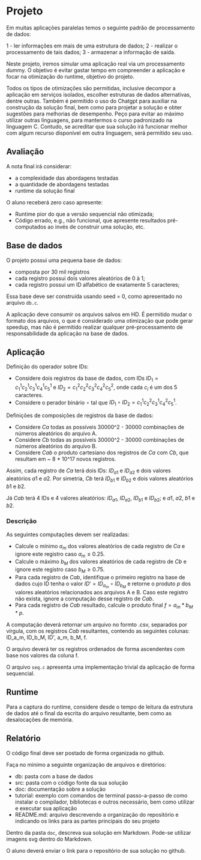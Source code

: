 # Projeto

Em muitas aplicações paralelas temos o seguinte padrão de processamento de dados:

1 - ler informações em mais de uma estrutura de dados;
2 - realizar o processamento de tais dados;
3 - armazenar a informação de saída.

Neste projeto, iremos simular uma aplicação real via um processamento dummy. O objetivo é evitar gastar tempo em compreender a aplicação e focar na otimização do runtime, objetivo do projeto.

Todos os tipos de otimizações são permitidas, inclusive decompor a aplicação em serviços isolados, escolher estruturas de dados alternativas, dentre outras.
Também é permitido o uso do Chatgpt para auxiliar na construção da solução final, bem como para projetar a solução e obter sugestões para melhorias de desempenho.
Peço para evitar ao máximo utilizar outras linguagens, para mantermos o curso padronizado na linguagem C. Contudo, se acreditar que sua solução irá funcionar melhor com algum recurso disponível em outra linguagem, será permitido seu uso.

## Avaliação

A nota final irá considerar:

- a complexidade das abordagens testadas
- a quantidade de abordagens testadas
- runtime da solução final

O aluno receberá zero caso apresente:
- Runtime pior do que a versão sequencial não otimizada;
- Código errado, e.g., não funcional, que apresente resultados pré-computados ao invés de construir uma solução, etc.

## Base de dados

O projeto possui uma pequena base de dados:

- composta por 30 mil registros
- cada registro possui dois valores aleatórios de 0 à 1;
- cada registro possui um ID alfabético de exatamente 5 caracteres;

Essa base deve ser construída usando seed = 0, como apresentado no arquivo `db.c`.

A aplicação deve consumir os arquivos salvos em HD. É permitido mudar o formato dos arquivos, o que é considerado uma otimização que pode gerar speedup, mas não é permitido realizar qualquer pré-processamento de responsabilidade da aplicação na base de dados.

## Aplicação

Definição do operador sobre IDs:

- Considere dois registros da base de dados, com IDs ${ID}_1 = c^1_1 c^1_2 c^1_3 c^1_4 c^1_5$ e ${ID}_2 = c^2_1 c^2_2 c^2_3 c^2_4 c^2_5$, onde cada $c_i$ é um dos 5 caracteres.
- Considere o perador binário $\circ$ tal que ${ID}_1 \circ {ID}_2 = c^1_1 c^2_2 c^1_3 c^2_4 c^1_5$.

Definições de composições de registros da base de dados:

- Considere $Ca$ todas as possíveis 30000^2 - 30000 combinações de números aleatórios do arquivo A.
- Considere $Cb$ todas as possíveis 30000^2 - 30000 combinações de números aleatórios do arquivo B.
- Considere $Cab$ o produto cartesiano dos registros de $Ca$ com $Cb$, que resultam em ~ 8 * 10^17 novos registros.

Assim, cada registro de $Ca$ terá dois IDs: ${ID}_{a1}$ e ${ID}_{a2}$ e dois valores aleatórios ${a1}$ e ${a2}$.
Por simetria, $Cb$ terá ${ID}_{b1}$ e ${ID}_{b2}$ e dois valores aleatórios ${b1}$ e ${b2}$.

Já $Cab$ terá 4 IDs e 4 valores aleatórios: ${ID}_{a1}$, ${ID}_{a2}$, ${ID}_{b1}$ e ${ID}_{b2}$; e ${a1}$, ${a2}$, ${b1}$ e ${b2}$.

### Descrição

As seguintes computações devem ser realizadas:

- Calcule o mínimo $a_m$ dos valores aleatórios de cada registro de $Ca$ e ignore este registro caso $a_m \leq 0.25$.
- Calcule o máximo $b_M$ dos valores aleatórios de cada registro de $Cb$ e ignore este registro caso $b_M \geq 0.75$.
- Para cada registro de $Cab$, identifique o primeiro registro na base de dados cujo ID tenha o valor ${ID}' = {ID}_{a_m} \circ {ID}_{b_M}$ e retorne o produto $p$ dos valores aleatórios relacionados aos arquivos A e B. Caso este registro não exista, ignore a computação desse registro de $Cab$.
- Para cada registro de $Cab$ resultado, calcule o produto final $f = a_m * b_M * p$.

A computação deverá retornar um arquivo no formto .csv, separados por vírgula, com os registros $Cab$ resultantes, contendo as seguintes colunas: ID_a_m, ID_b_M, ID', a_m, b_M, f.

O arquivo deverá ter os registros ordenados de forma ascendentes com base nos valores da coluna f.

O arquivo `seq.c` apresenta uma implementação trivial da aplicação de forma sequencial.

## Runtime

Para a captura do runtime, considere desde o tempo de leitura da estrutura de dados até o final da escrita do arquivo resultante, bem como as desalocações de memória.

## Relatório

O código final deve ser postado de forma organizada no github.

Faça no mínimo a seguinte organização de arquivos e diretórios:

- db: pasta com a base de dados
- src: pasta com o código fonte da sua solução
- doc: documentação sobre a solução
- tutorial: exemplo com comandos de terminal passo-a-passo de como instalar o compilador, bibliotecas e outros necessário, bem como utilizar e executar sua aplicação
- README.md: arquivo descrevendo a organização do repositório e indicando os links para as partes principais do seu projeto

Dentro da pasta `doc`, descreva sua solução em Markdown. Pode-se utilizar imagens svg dentro do Markdown.

O aluno deverá enviar o link para o repositório de sua solução no github.
